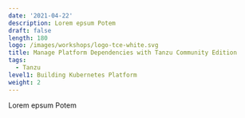 ```yaml
---
date: '2021-04-22'
description: Lorem epsum Potem
draft: false
length: 180
logo: /images/workshops/logo-tce-white.svg
title: Manage Platform Dependencies with Tanzu Community Edition
tags:
  - Tanzu
level1: Building Kubernetes Platform
weight: 2
---
```


Lorem epsum Potem
